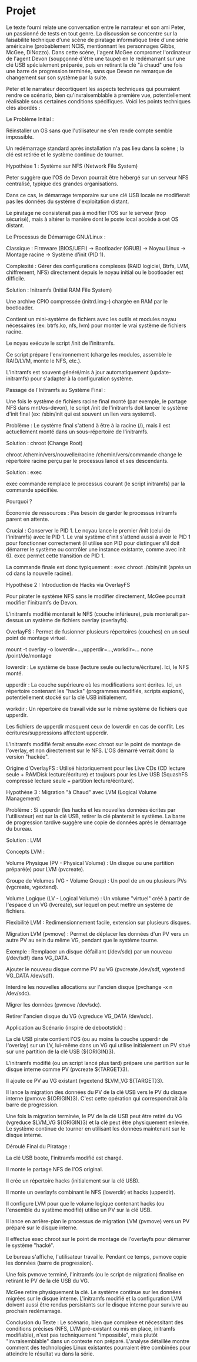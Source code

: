# Projet

Le texte fourni relate une conversation entre le narrateur et son ami Peter, un passionné de tests en tout genre. La discussion se concentre sur la faisabilité technique d'une scène de piratage informatique tirée d'une série américaine (probablement NCIS, mentionnant les personnages Gibbs, McGee, DiNozzo). Dans cette scène, l'agent McGee compromet l'ordinateur de l'agent Devon (soupçonné d'être une taupe) en le redémarrant sur une clé USB spécialement préparée, puis en retirant la clé "à chaud" une fois une barre de progression terminée, sans que Devon ne remarque de changement sur son système par la suite.

Peter et le narrateur décortiquent les aspects techniques qui pourraient rendre ce scénario, bien qu'invraisemblable à première vue, potentiellement réalisable sous certaines conditions spécifiques. Voici les points techniques clés abordés :

Le Problème Initial :

Réinstaller un OS sans que l'utilisateur ne s'en rende compte semble impossible.

Un redémarrage standard après installation n'a pas lieu dans la scène ; la clé est retirée et le système continue de tourner.

Hypothèse 1 : Système sur NFS (Network File System)

Peter suggère que l'OS de Devon pourrait être hébergé sur un serveur NFS centralisé, typique des grandes organisations.

Dans ce cas, le démarrage temporaire sur une clé USB locale ne modifierait pas les données du système d'exploitation distant.

Le piratage ne consisterait pas à modifier l'OS sur le serveur (trop sécurisé), mais à altérer la manière dont le poste local accède à cet OS distant.

Le Processus de Démarrage GNU/Linux :

Classique : Firmware (BIOS/UEFI) -> Bootloader (GRUB) -> Noyau Linux -> Montage racine -> Système d'init (PID 1).

Complexité : Gérer des configurations complexes (RAID logiciel, Btrfs, LVM, chiffrement, NFS) directement depuis le noyau initial ou le bootloader est difficile.

Solution : Initramfs (Initial RAM File System)

Une archive CPIO compressée (initrd.img-<version>) chargée en RAM par le bootloader.

Contient un mini-système de fichiers avec les outils et modules noyau nécessaires (ex: btrfs.ko, nfs, lvm) pour monter le vrai système de fichiers racine.

Le noyau exécute le script /init de l'initramfs.

Ce script prépare l'environnement (charge les modules, assemble le RAID/LVM, monte le NFS, etc.).

L'initramfs est souvent généré/mis à jour automatiquement (update-initramfs) pour s'adapter à la configuration système.

Passage de l'Initramfs au Système Final :

Une fois le système de fichiers racine final monté (par exemple, le partage NFS dans mnt/os-devon), le script /init de l'initramfs doit lancer le système d'init final (ex: /sbin/init qui est souvent un lien vers systemd).

Problème : Le système final s'attend à être à la racine (/), mais il est actuellement monté dans un sous-répertoire de l'initramfs.

Solution : chroot (Change Root)

chroot /chemin/vers/nouvelle/racine /chemin/vers/commande change le répertoire racine perçu par le processus lancé et ses descendants.

Solution : exec

exec commande remplace le processus courant (le script initramfs) par la commande spécifiée.

Pourquoi ?

Économie de ressources : Pas besoin de garder le processus initramfs parent en attente.

Crucial : Conserver le PID 1. Le noyau lance le premier /init (celui de l'initramfs) avec le PID 1. Le vrai système d'init s'attend aussi à avoir le PID 1 pour fonctionner correctement (il utilise son PID pour distinguer s'il doit démarrer le système ou contrôler une instance existante, comme avec init 6). exec permet cette transition de PID 1.

La commande finale est donc typiquement : exec chroot ./sbin/init (après un cd dans la nouvelle racine).

Hypothèse 2 : Introduction de Hacks via OverlayFS

Pour pirater le système NFS sans le modifier directement, McGee pourrait modifier l'initramfs de Devon.

L'initramfs modifié monterait le NFS (couche inférieure), puis monterait par-dessus un système de fichiers overlay (overlayfs).

OverlayFS : Permet de fusionner plusieurs répertoires (couches) en un seul point de montage virtuel.

mount -t overlay -o lowerdir=...,upperdir=...,workdir=... none /point/de/montage

lowerdir : Le système de base (lecture seule ou lecture/écriture). Ici, le NFS monté.

upperdir : La couche supérieure où les modifications sont écrites. Ici, un répertoire contenant les "hacks" (programmes modifiés, scripts espions), potentiellement stocké sur la clé USB initialement.

workdir : Un répertoire de travail vide sur le même système de fichiers que upperdir.

Les fichiers de upperdir masquent ceux de lowerdir en cas de conflit. Les écritures/suppressions affectent upperdir.

L'initramfs modifié ferait ensuite exec chroot sur le point de montage de l'overlay, et non directement sur le NFS. L'OS démarré verrait donc la version "hackée".

Origine d'OverlayFS : Utilisé historiquement pour les Live CDs (CD lecture seule + RAMDisk lecture/écriture) et toujours pour les Live USB (SquashFS compressé lecture seule + partition lecture/écriture).

Hypothèse 3 : Migration "à Chaud" avec LVM (Logical Volume Management)

Problème : Si upperdir (les hacks et les nouvelles données écrites par l'utilisateur) est sur la clé USB, retirer la clé planterait le système. La barre de progression tardive suggère une copie de données après le démarrage du bureau.

Solution : LVM

Concepts LVM :

Volume Physique (PV - Physical Volume) : Un disque ou une partition préparé(e) pour LVM (pvcreate).

Groupe de Volumes (VG - Volume Group) : Un pool de un ou plusieurs PVs (vgcreate, vgextend).

Volume Logique (LV - Logical Volume) : Un volume "virtuel" créé à partir de l'espace d'un VG (lvcreate), sur lequel on peut mettre un système de fichiers.

Flexibilité LVM : Redimensionnement facile, extension sur plusieurs disques.

Migration LVM (pvmove) : Permet de déplacer les données d'un PV vers un autre PV au sein du même VG, pendant que le système tourne.

Exemple : Remplacer un disque défaillant (/dev/sdc) par un nouveau (/dev/sdf) dans VG_DATA.

Ajouter le nouveau disque comme PV au VG (pvcreate /dev/sdf, vgextend VG_DATA /dev/sdf).

Interdire les nouvelles allocations sur l'ancien disque (pvchange -x n /dev/sdc).

Migrer les données (pvmove /dev/sdc).

Retirer l'ancien disque du VG (vgreduce VG_DATA /dev/sdc).

Application au Scénario (inspiré de debootstick) :

La clé USB pirate contient l'OS (ou au moins la couche upperdir de l'overlay) sur un LV, lui-même dans un VG qui utilise initialement un PV situé sur une partition de la clé USB (${ORIGIN}3).

L'initramfs modifié (ou un script lancé plus tard) prépare une partition sur le disque interne comme PV (pvcreate ${TARGET}3).

Il ajoute ce PV au VG existant (vgextend $LVM_VG ${TARGET}3).

Il lance la migration des données du PV de la clé USB vers le PV du disque interne (pvmove ${ORIGIN}3). C'est cette opération qui correspondrait à la barre de progression.

Une fois la migration terminée, le PV de la clé USB peut être retiré du VG (vgreduce $LVM_VG ${ORIGIN}3) et la clé peut être physiquement enlevée. Le système continue de tourner en utilisant les données maintenant sur le disque interne.

Déroulé Final du Piratage :

La clé USB boote, l'initramfs modifié est chargé.

Il monte le partage NFS de l'OS original.

Il crée un répertoire hacks (initialement sur la clé USB).

Il monte un overlayfs combinant le NFS (lowerdir) et hacks (upperdir).

Il configure LVM pour que le volume logique contenant hacks (ou l'ensemble du système modifié) utilise un PV sur la clé USB.

Il lance en arrière-plan le processus de migration LVM (pvmove) vers un PV préparé sur le disque interne.

Il effectue exec chroot sur le point de montage de l'overlayfs pour démarrer le système "hacké".

Le bureau s'affiche, l'utilisateur travaille. Pendant ce temps, pvmove copie les données (barre de progression).

Une fois pvmove terminé, l'initramfs (ou le script de migration) finalise en retirant le PV de la clé USB du VG.

McGee retire physiquement la clé. Le système continue sur les données migrées sur le disque interne. L'initramfs modifié et la configuration LVM doivent aussi être rendus persistants sur le disque interne pour survivre au prochain redémarrage.

Conclusion du Texte : Le scénario, bien que complexe et nécessitant des conditions précises (NFS, LVM pré-existant ou mis en place, initramfs modifiable), n'est pas techniquement "impossible", mais plutôt "invraisemblable" dans un contexte non préparé. L'analyse détaillée montre comment des technologies Linux existantes pourraient être combinées pour atteindre le résultat vu dans la série.
